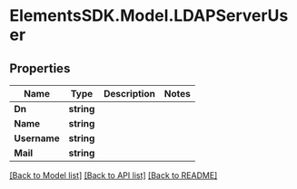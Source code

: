 # ElementsSDK.Model.LDAPServerUser

## Properties

Name | Type | Description | Notes
------------ | ------------- | ------------- | -------------
**Dn** | **string** |  | 
**Name** | **string** |  | 
**Username** | **string** |  | 
**Mail** | **string** |  | 

[[Back to Model list]](../README.md#documentation-for-models) [[Back to API list]](../README.md#documentation-for-api-endpoints) [[Back to README]](../README.md)

